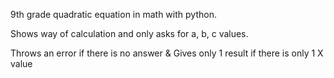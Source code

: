 9th grade quadratic equation in math with python.

Shows way of calculation and only asks for a, b, c values.

Throws an error if there is no answer & Gives only 1 result if there is only 1 X value
